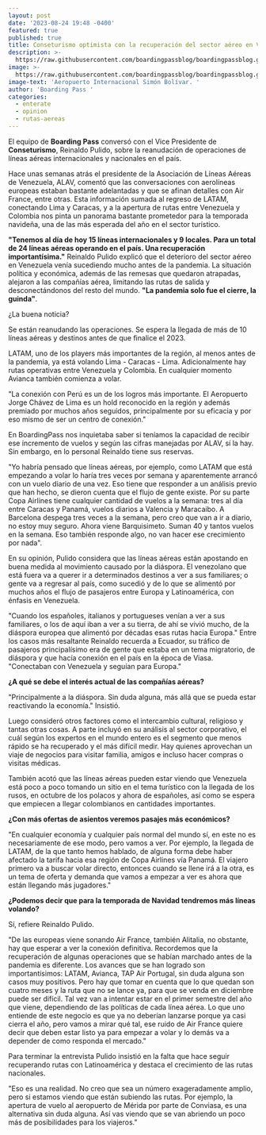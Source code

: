 ```yaml
---
layout: post
date: '2023-08-24 19:48 -0400'
featured: true
published: true
title: Conseturismo optimista con la recuperación del sector aéreo en Venezuela
description: >-
  https://raw.githubusercontent.com/boardingpassblog/boardingpassblog.github.io/main/assets/images/Maiquetia.jpg
image: >-
  https://raw.githubusercontent.com/boardingpassblog/boardingpassblog.github.io/main/assets/images/Maiquetia.jpg
image-text: 'Aeropuerto Internacional Simón Bolívar. '
author: 'Boarding Pass '
categories:
  - enterate
  - opinion
  - rutas-aereas
---
```


El equipo de **Boarding Pass** conversó con el Vice Presidente de **Conseturismo**, Reinaldo Pulido, sobre la reanudación de operaciones de líneas aéreas internacionales y nacionales en el país.

Hace unas semanas atrás el presidente de la Asociación de Líneas Aéreas de Venezuela, ALAV, comentó que las conversaciones con aerolíneas europeas estaban bastante adelantadas y que se afinan detalles con Air France, entre otras. Esta información sumada al regreso de LATAM, conectando Lima y Caracas, y a la apertura de rutas entre Venezuela y Colombia nos pinta un panorama bastante prometedor para la temporada navideña, una de las más esperada del año en el sector turístico.

**"Tenemos al día de hoy 15 líneas internacionales y 9 locales. Para un total de 24 líneas aéreas operando en el país. Una recuperación importantísima."** Reinaldo Pulido explicó que el deterioro del sector aéreo en Venezuela venía sucediendo mucho antes de la pandemia. La situación política y económica, además de las remesas que quedaron atrapadas, alejaron a las compañías aérea, limitando las rutas de salida y desconectándonos del resto del mundo.
**"La pandemia solo fue el cierre, la guinda"**. 

¿La buena noticia?

Se están reanudando las operaciones. Se espera la llegada de más de 10 líneas aéreas y destinos antes de que finalice el 2023.

LATAM, uno de los players más importantes de la región, al menos antes de la pandemia, ya está volando Lima - Caracas - Lima. Adicionalmente hay rutas operativas entre Venezuela y Colombia. En cualquier momento Avianca también comienza a volar.

"La conexión con Perú es un de los logros más importante. El Aeropuerto Jorge Chávez de Lima es un hold reconocido en la región y además premiado por muchos años seguidos, principalmente por su eficacia y por eso mismo de ser un centro de conexión."

En BoardingPass nos inquietaba saber si teníamos la capacidad de recibir ese incremento de vuelos y según las cifras manejadas por ALAV, sí la hay. Sin embargo, en lo personal Reinaldo tiene sus reservas.

"Yo habría pensado que líneas aéreas, por ejemplo, como LATAM que está empezando a volar lo haría tres veces por semana y aparentemente arrancó con un vuelo diario de una vez. Eso tiene que responder a un análisis previo que han hecho, se dieron cuenta que el flujo de gente existe. 
Por su parte Copa Airlines tiene cualquier cantidad de vuelos a la semana: tres al día entre Caracas y Panamá, vuelos diarios a Valencia y Maracaibo. A Barcelona despega tres veces a la semana, pero creo que van a ir a diario, no estoy muy seguro. Ahora viene Barquisimeto. Suman 40 y tantos vuelos en la semana. 
Eso también responde algo, no van hacer ese crecimiento por nada".

En su opinión, Pulido considera que las líneas aéreas están apostando en buena medida al movimiento causado por la diáspora. El venezolano que está fuera va a querer ir a determinados destinos a ver a sus familiares; o gente va a regresar al país, como sucedió y de lo que se alimentó por muchos años el flujo de pasajeros entre Europa y Latinoamérica, con énfasis en Venezuela. 

"Cuando los españoles, italianos y portugueses venían a ver a sus familiares, o los de aquí iban a ver a su tierra, de ahí se vivió mucho, de la diáspora europea que alimentó por décadas esas rutas hacia Europa." 
Entre los casos más resaltante Reinaldo recuerda a Ecuador, su tráfico de pasajeros principalísimo era de gente que estaba en un tema migratorio, de diáspora y que hacía conexión en el país en la época de Viasa. "Conectaban con Venezuela y seguían para Europa."

**¿A qué se debe el interés actual de las compañías aéreas?** 

"Principalmente a la diáspora. Sin duda alguna, más allá que se pueda estar reactivando la economía." Insistió.

Luego consideró otros factores como el intercambio cultural, religioso y tantas otras cosas. A parte incluyó en su análisis al sector corporativo, el cuál según los expertos en el mundo entero es el segmento que menos rápido se ha recuperado y el más difícil medir. Hay quienes aprovechan un viaje de negocios para visitar familia, amigos e incluso hacer compras o visitas médicas.

También acotó que las líneas aéreas pueden estar viendo que Venezuela está poco a poco tomando un sitio en el tema turístico con la llegada de los rusos, en octubre de los polacos y ahora de españoles, así como se espera que empiecen a llegar colombianos en cantidades importantes. 

**¿Con más ofertas de asientos veremos pasajes más económicos?** 

"En cualquier economía y cualquier país normal del mundo sí, en este no es necesariamente de ese modo, pero vamos a ver. 
Por ejemplo, la llegada de LATAM, de la que tanto hemos hablado, de alguna forma debe haber afectado la tarifa hacia esa región de Copa Airlines vía Panamá. El viajero primero va a buscar volar directo, entonces cuando se llene irá a la otra, es un tema de oferta y demanda que vamos a empezar a ver es ahora que están llegando más jugadores." 

**¿Podemos decir que para la temporada de Navidad tendremos más líneas volando?**

Sí, refiere Reinaldo Pulido.

"De las europeas viene sonando Air France, también Alitalia, no obstante, hay que esperar a ver la conexión definitiva. Recordemos que la recuperación de algunas operaciones que se habían marchado antes de la pandemia es diferente. Los avances que se han logrado son importantísimos: LATAM, Avianca, TAP Air Portugal, sin duda alguna son casos muy positivos. Pero hay que tomar en cuenta que lo que quedan son cuatro meses y la ruta que no se lance ya, para que se venda en diciembre puede ser difícil. 
Tal vez van a intentar estar en el primer semestre del año que viene, dependiendo de las políticas de cada línea aérea. Lo que uno entiende de este negocio es que ya no deberían lanzarse porque ya casi cierra el año, pero vamos a mirar qué tal, ese ruido de Air France quiere decir que deben estar listo ya para empezar a volar y lo demás va a depender de como responda el mercado."

Para terminar la entrevista Pulido insistió en la falta que hace seguir recuperando rutas con Latinoamérica y destaca el crecimiento de las rutas nacionales. 

"Eso es una realidad. No creo que sea un número exageradamente amplio, pero si estamos viendo que están subiendo las rutas. Por ejemplo, la apertura de vuelo al aeropuerto de Mérida por parte de Conviasa, es una alternativa sin duda alguna. Así vas viendo que se van abriendo un poco más de posibilidades para los viajeros."

